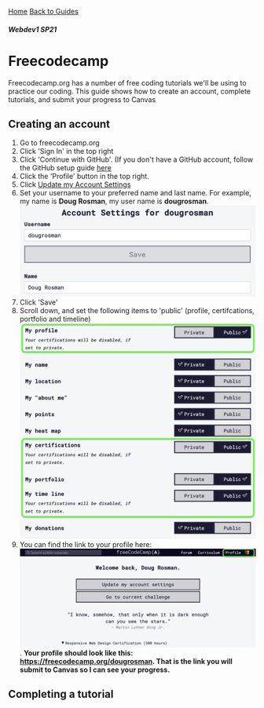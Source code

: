 <a href="..">Home</a>
<a href="guides">Back to Guides</a>
##### Webdev1 SP21


# Freecodecamp
Freecodecamp.org has a number of free coding tutorials we'll be using to practice our coding. This guide shows how to create an account, complete tutorials, and submit your progress to Canvas

## Creating an account
1. Go to freecodecamp.org
2. Click 'Sign In' in the top right
3. Click 'Continue with GitHub'. (If you don't have a GitHub account, follow the GitHub setup guide [here](github.md)
4. Click the 'Profile' button in the top right.
5. Click [Update my Account Settings](https://www.freecodecamp.org/settings)
6. Set your username to your preferred name and last name. For example, my name is **Doug Rosman**, my user name is **dougrosman**.
![Freecodecamp username](images/fcc-username.png)
7. Click 'Save'
8. Scroll down, and set the following items to 'public' (profile, certifcations, portfolio and timeline)
![Freecodecamp privacy settings](images/fcc-privacy.png)
9. You can find the link to your profile here:
![Freecodecamp profile link](images/fcc-profile.png). **Your profile should look like this: https://freecodecamp.org/dougrosman. That is the link you will submit to Canvas so I can see your progress.**


## Completing a tutorial


